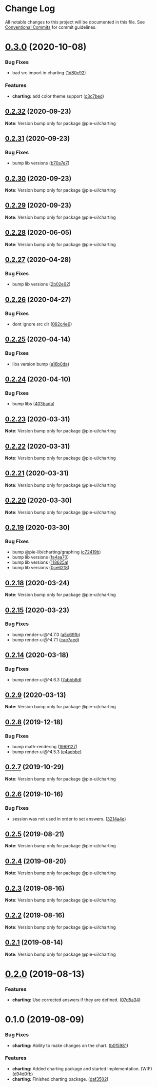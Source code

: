 # Change Log

All notable changes to this project will be documented in this file.
See [Conventional Commits](https://conventionalcommits.org) for commit guidelines.

# [0.3.0](https://github.com/pie-framework/pie-ui/compare/@pie-ui/charting@0.2.32...@pie-ui/charting@0.3.0) (2020-10-08)


### Bug Fixes

* bad src import in charting ([1d80c92](https://github.com/pie-framework/pie-ui/commit/1d80c92))


### Features

* **charting:** add color theme support ([c3c7bed](https://github.com/pie-framework/pie-ui/commit/c3c7bed))





## [0.2.32](https://github.com/pie-framework/pie-ui/compare/@pie-ui/charting@0.2.31...@pie-ui/charting@0.2.32) (2020-09-23)

**Note:** Version bump only for package @pie-ui/charting





## [0.2.31](https://github.com/pie-framework/pie-ui/compare/@pie-ui/charting@0.2.30...@pie-ui/charting@0.2.31) (2020-09-23)


### Bug Fixes

* bump lib versions ([b70a7e7](https://github.com/pie-framework/pie-ui/commit/b70a7e7))





## [0.2.30](https://github.com/pie-framework/pie-ui/compare/@pie-ui/charting@0.2.29...@pie-ui/charting@0.2.30) (2020-09-23)

**Note:** Version bump only for package @pie-ui/charting





## [0.2.29](https://github.com/pie-framework/pie-ui/compare/@pie-ui/charting@0.2.28...@pie-ui/charting@0.2.29) (2020-09-23)

**Note:** Version bump only for package @pie-ui/charting





## [0.2.28](https://github.com/pie-framework/pie-ui/compare/@pie-ui/charting@0.2.27...@pie-ui/charting@0.2.28) (2020-06-05)

**Note:** Version bump only for package @pie-ui/charting





## [0.2.27](https://github.com/pie-framework/pie-ui/compare/@pie-ui/charting@0.2.26...@pie-ui/charting@0.2.27) (2020-04-28)


### Bug Fixes

* bump lib versions ([2b02e62](https://github.com/pie-framework/pie-ui/commit/2b02e62))





## [0.2.26](https://github.com/pie-framework/pie-ui/compare/@pie-ui/charting@0.2.25...@pie-ui/charting@0.2.26) (2020-04-27)


### Bug Fixes

* dont ignore src dir ([092c4e6](https://github.com/pie-framework/pie-ui/commit/092c4e6))





## [0.2.25](https://github.com/pie-framework/pie-ui/compare/@pie-ui/charting@0.2.24...@pie-ui/charting@0.2.25) (2020-04-14)


### Bug Fixes

* libs version bump ([a16b0da](https://github.com/pie-framework/pie-ui/commit/a16b0da))





## [0.2.24](https://github.com/pie-framework/pie-ui/compare/@pie-ui/charting@0.2.23...@pie-ui/charting@0.2.24) (2020-04-10)


### Bug Fixes

* bump libs ([403bada](https://github.com/pie-framework/pie-ui/commit/403bada))





## [0.2.23](https://github.com/pie-framework/pie-ui/compare/@pie-ui/charting@0.2.22...@pie-ui/charting@0.2.23) (2020-03-31)

**Note:** Version bump only for package @pie-ui/charting





## [0.2.22](https://github.com/pie-framework/pie-ui/compare/@pie-ui/charting@0.2.21...@pie-ui/charting@0.2.22) (2020-03-31)

**Note:** Version bump only for package @pie-ui/charting





## [0.2.21](https://github.com/pie-framework/pie-ui/compare/@pie-ui/charting@0.2.20...@pie-ui/charting@0.2.21) (2020-03-31)

**Note:** Version bump only for package @pie-ui/charting





## [0.2.20](https://github.com/pie-framework/pie-ui/compare/@pie-ui/charting@0.2.19...@pie-ui/charting@0.2.20) (2020-03-30)

**Note:** Version bump only for package @pie-ui/charting





## [0.2.19](https://github.com/pie-framework/pie-ui/compare/@pie-ui/charting@0.2.18...@pie-ui/charting@0.2.19) (2020-03-30)


### Bug Fixes

* bump @pie-lib/charting/graphing ([c72419b](https://github.com/pie-framework/pie-ui/commit/c72419b))
* bump lib versions ([fa4aa70](https://github.com/pie-framework/pie-ui/commit/fa4aa70))
* bump lib versions ([118625a](https://github.com/pie-framework/pie-ui/commit/118625a))
* bump lib versions ([0ce62f8](https://github.com/pie-framework/pie-ui/commit/0ce62f8))





## [0.2.18](https://github.com/pie-framework/pie-ui/compare/@pie-ui/charting@0.2.16...@pie-ui/charting@0.2.18) (2020-03-24)

**Note:** Version bump only for package @pie-ui/charting





## [0.2.15](https://github.com/pie-framework/pie-ui/compare/@pie-ui/charting@0.2.14...@pie-ui/charting@0.2.15) (2020-03-23)


### Bug Fixes

* bump render-ui@^4.7.0 ([a5c69fb](https://github.com/pie-framework/pie-ui/commit/a5c69fb))
* bump render-ui@^4.7.1 ([cae7aed](https://github.com/pie-framework/pie-ui/commit/cae7aed))





## [0.2.14](https://github.com/pie-framework/pie-ui/compare/@pie-ui/charting@0.2.13...@pie-ui/charting@0.2.14) (2020-03-18)


### Bug Fixes

* bump render-ui@^4.6.3 ([7abbb8d](https://github.com/pie-framework/pie-ui/commit/7abbb8d))





## [0.2.9](https://github.com/pie-framework/pie-ui/compare/@pie-ui/charting@0.2.8...@pie-ui/charting@0.2.9) (2020-03-13)

**Note:** Version bump only for package @pie-ui/charting





## [0.2.8](https://github.com/pie-framework/pie-ui/compare/@pie-ui/charting@0.2.7...@pie-ui/charting@0.2.8) (2019-12-18)


### Bug Fixes

* bump math-rendering ([1969127](https://github.com/pie-framework/pie-ui/commit/1969127))
* bump render-ui@^4.5.3 ([e4aebbc](https://github.com/pie-framework/pie-ui/commit/e4aebbc))





## [0.2.7](https://github.com/pie-framework/pie-ui/compare/@pie-ui/charting@0.2.6...@pie-ui/charting@0.2.7) (2019-10-29)

**Note:** Version bump only for package @pie-ui/charting





## [0.2.6](https://github.com/pie-framework/pie-ui/compare/@pie-ui/charting@0.2.5...@pie-ui/charting@0.2.6) (2019-10-16)


### Bug Fixes

* session was not used in order to set answers. ([3214a4e](https://github.com/pie-framework/pie-ui/commit/3214a4e))





## [0.2.5](https://github.com/pie-framework/pie-ui/compare/@pie-ui/charting@0.2.4...@pie-ui/charting@0.2.5) (2019-08-21)

**Note:** Version bump only for package @pie-ui/charting





## [0.2.4](https://github.com/pie-framework/pie-ui/compare/@pie-ui/charting@0.2.3...@pie-ui/charting@0.2.4) (2019-08-20)

**Note:** Version bump only for package @pie-ui/charting





## [0.2.3](https://github.com/pie-framework/pie-ui/compare/@pie-ui/charting@0.2.2...@pie-ui/charting@0.2.3) (2019-08-16)

**Note:** Version bump only for package @pie-ui/charting





## [0.2.2](https://github.com/pie-framework/pie-ui/compare/@pie-ui/charting@0.2.1...@pie-ui/charting@0.2.2) (2019-08-16)

**Note:** Version bump only for package @pie-ui/charting





## [0.2.1](https://github.com/pie-framework/pie-ui/compare/@pie-ui/charting@0.2.0...@pie-ui/charting@0.2.1) (2019-08-14)

**Note:** Version bump only for package @pie-ui/charting





# [0.2.0](https://github.com/pie-framework/pie-ui/compare/@pie-ui/charting@0.1.0...@pie-ui/charting@0.2.0) (2019-08-13)


### Features

* **charting:** Use corrected answers if they are defined. ([07d5a34](https://github.com/pie-framework/pie-ui/commit/07d5a34))





# 0.1.0 (2019-08-09)


### Bug Fixes

* **charting:** Ability to make changes on the chart. ([b0f5981](https://github.com/pie-framework/pie-ui/commit/b0f5981))


### Features

* **charting:** Added charting package and started implementation. (WIP) ([d94d0fb](https://github.com/pie-framework/pie-ui/commit/d94d0fb))
* **charting:** Finished charting package. ([daf3502](https://github.com/pie-framework/pie-ui/commit/daf3502))
